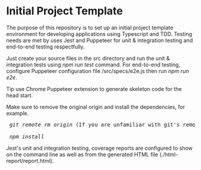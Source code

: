 # Initial Project Template

The purpose of this repository is to set up an initial project template environment for developing applications using Typescript and TDD. Testing needs are met by uses Jest and Puppeteer for unit & integration testing and end-to-end testing respectfully.

Just create your source files in the src directory and run the unit & integration tests using <i>npm run test</i> command. For end-to-end testing, configure Puppeteer configuration file /src/specs/e2e.js then run <i>npm run e2e</i>.

Tip use Chrome Puppeteer extension to generate skeleton code for the head start.

Make sure to remove the original origin and install the dependencies, for example.
<pre>
 <i>git remote rm origin</i> (If you are unfamiliar with git's remote commands see <a href="https://docs.github.com/en/github/using-git/managing-remote-repositories">Managing remote repositories</a>)

 <i>npm install</i>
</pre>

Jest's unit and integration testing, coverage reports are configured to show on the command line as well as from the generated HTML file (./html-report/report.html).


